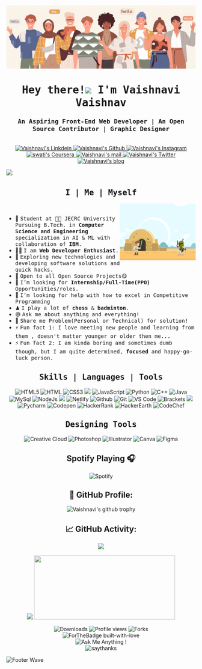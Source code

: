 <img align="center" src="GitHub%20Hello%20Gif1.gif">
<p align="center"><h1 align="center"><samp> Hey there!<img src="https://raw.githubusercontent.com/himanshusharma89/himanshusharma89/master/Hi.gif" width="25px"> I'm Vaishnavi Vaishnav</samp></h1></p>


<p align="center">
  
  
  
  
  <h3 align="center"><samp> An Aspiring Front-End Web Developer | An Open Source Contributor | Graphic Designer</samp></h4></p>
   

<br>
<div align="center">
<a href="https://www.linkedin.com/in/vaishnavi-vaishnav/">
  <img alt="Vaishnavi's Linkdein"  width="100px" src="https://img.shields.io/badge/Linkedin-0A66C2?style=for-the-badge&logo=Linkedin&logoColor=white" />
</a>

<a href="https://github.com/vaishnavi-vaishnav">
  <img alt="Vaishnavi's Github" width="80px" src="https://img.shields.io/badge/Github-181717?style=for-the-badge&logo=Github&logoColor=white" />
</a>

<a href="https://www.instagram.com/nerd.coder/">
  <img alt="Vaishnavi's Instagram" width="100px" src="https://img.shields.io/badge/Instagram-E4405F?style=for-the-badge&logo=instagram&logoColor=white" />
</a>
 
 <a href="https://wa.me/919460062371">
  <img alt="swati's Coursera" width="95px" src="https://img.shields.io/badge/Whatsapp-rgb(77,194,71)?style=for-the-badge&logo=Whatsapp&logoColor=white" />
</a>

<a href="mailto:vaishnavivaishnav0000@gmail.com">
  <img alt="Vaishnavi's mail" width="73px" src="https://img.shields.io/badge/Gmail-c14438?style=for-the-badge&logo=Gmail&logoColor=white" />
</a>

<a href="https://twitter.com/Webo_Tech">
  <img  alt="Vaishnavi's Twitter" width="85px" src="https://img.shields.io/badge/Twitter-1da1f2?style=for-the-badge&logo=Twitter&logoColor=white" />
  </a>

<a href="https://vaishnavivaishnav00.medium.com/terminal-guide-to-web-development-in-2021-a3f7da700c73">
  <img alt="Vaishnavi's blog" width="80px" src="https://img.shields.io/badge/Medium-c14438?style=for-the-badge&logo=Medium&logoColor=white" />
</a>

</div>




![](https://raw.githubusercontent.com/amandewatnitrr/amandewatnitrr/main/header_.png)


 <div align="center"> <h2><b><samp>I | Me | Myself</samp></b></h2></div>

<div>
<img align="right" src="https://raw.githubusercontent.com/amandewatnitrr/amandewatnitrr/main/terminal.gif" width="40%"/>
  <br>

- 👷 <samp>Student at 👨‍💻 JECRC University Pursuing B.Tech. in **Computer Science and Engineering** specialization in AI & ML with collaboration of **IBM**.
- 👨‍💻 <samp>I am **Web Developer Enthusiast**.</samp>
- 🤔 <samp>Exploring new technologies and developing software solutions and quick hacks. 
- 🌱 <samp>Open to all Open Source Projects😋  
- 💼 <samp>I’m looking for **Internship/Full-Time(PPO)** Opportunities/roles.
- 🤔 <samp>I’m looking for help with how to excel in Competitive Programming
- ♟ <samp>I play a lot of **chess** & **badminton**.
- 😅 <samp>Ask me about anything and everything!</samp>
- 💬 <samp>Share me Problem(Personal or Technical) for solution!</samp>
- ⚡ <samp>Fun fact 1: I love meeting new people and learning from them , doesn't matter younger or older then me...</samp>
- ⚡ <samp>Fun fact 2: I am kinda boring and sometimes dumb though, but I am quite determined, **focused** and happy-go-luck person.
</div>


<div align="center"><h2><b><samp>Skills | Languages | Tools</samp></b></h2></div>
<div align="center">

![HTML5](https://img.shields.io/badge/HTML5-E34F26?style=for-the-badge&logo=html5&logoColor=white) ![HTML](https://img.shields.io/badge/HTML-239120?style=for-the-badge&logo=html5&logoColor=white) ![CSS3](https://img.shields.io/badge/CSS3-1572B6?style=for-the-badge&logo=css3&logoColor=white ) ![](https://img.shields.io/badge/CSS-239120?&style=for-the-badge&logo=css3&logoColor=white) ![JavaScript](https://img.shields.io/badge/JavaScript-F7DF1E?style=for-the-badge&logo=javascript&logoColor=black ) ![Python](https://img.shields.io/badge/Python-14354C?style=for-the-badge&logo=python&logoColor=white ) ![C++](https://img.shields.io/badge/C%2B%2B-00599C?style=for-the-badge&logo=c%2B%2B&logoColor=white ) ![Java](https://img.shields.io/badge/Java-ED8B00?style=for-the-badge&logo=java&logoColor=white ) ![MySql](https://img.shields.io/badge/MySQL-00000F?style=for-the-badge&logo=mysql&logoColor=white ) ![NodeJs](https://img.shields.io/badge/Node.js-339933?style=for-the-badge&logo=nodedotjs&logoColor=white) ![](https://img.shields.io/badge/Bootstrap-563D7C?style=for-the-badge&logo=bootstrap&logoColor=white) ![Netlify](https://img.shields.io/badge/Netlify-00C7B7?style=for-the-badge&logo=netlify&logoColor=white ) ![Github](https://img.shields.io/badge/Github-black?style=for-the-badge&logo=github&logoColor=white ) ![Git](https://img.shields.io/badge/Git-e84e31?style=for-the-badge&logo=git&logoColor=white ) ![VS Code](https://img.shields.io/badge/Visual_Studio_Code-3ea6eb?style=for-the-badge&logo=Visual-Studio-Code&logoColor=white ) ![Brackets](https://img.shields.io/badge/Brackets-2b2e40?style=for-the-badge&logo=brackets&logoColor=white ) ![](https://img.shields.io/badge/Brave-FF1B2D?style=for-the-badge&logo=Brave&logoColor=white) ![Pycharm](https://img.shields.io/badge/PyCharm-000000.svg?&style=for-the-badge&logo=PyCharm&logoColor=white) ![Codepen](https://img.shields.io/badge/Codepen-000000?style=for-the-badge&logo=codepen&logoColor=white) ![HackerRank](https://img.shields.io/badge/-Hackerrank-2EC866?style=for-the-badge&logo=HackerRank&logoColor=white) ![HackerEarth](https://img.shields.io/badge/HackerEarth-%232C3454.svg?&style=for-the-badge&logo=HackerEarth&logoColor=Blue) ![CodeChef](https://img.shields.io/badge/-CodeChef-5B4638?style=for-the-badge&logo=CodeChef&logoColor=white)

</div>
<div align="center"><h2><b><samp>Designing Tools</samp></b></h2></div>


<div align="center">

  ![Creative Cloud](https://img.shields.io/badge/Adobe%20Creative%20Cloud-DA1F26?style=for-the-badge&logo=Adobe%20Creative%20Cloud&logoColor=white ) ![Photoshop](https://img.shields.io/badge/Adobe%20Photoshop-31A8FF?style=for-the-badge&logo=Adobe%20Photoshop&logoColor=black) ![Illustrator](https://img.shields.io/badge/Adobe%20Illustrator-FF9A00?style=for-the-badge&logo=adobe%20illustrator&logoColor=white) ![Canva](https://img.shields.io/badge/Canva-%2300C4CC.svg?&style=for-the-badge&logo=Canva&logoColor=white) ![Figma](https://img.shields.io/badge/Figma-F24E1E?style=for-the-badge&logo=figma&logoColor=white)

</div>


<div align="center">
  <h2> Spotify Playing 🎧</h2>

![Spotify](https://novatorem.vercel.app/api/spotify)
</div>



<div align="center">
<h2>👷 GitHub Profile:</h2>

![Vaishnavi's github trophy](https://github-profile-trophy.vercel.app/?username=vaishnavi-vaishnav&row=1)
</div>



<div align="center">
 <h2>📈 GitHub Activity:</h2>
   
  <p align="center"> <img height="180px"  src="https://github-readme-stats.vercel.app/api?username=vaishnavi-vaishnav&show_icons=true&theme=react">
  <p align="center">
  <img height="170px" src="https://github-readme-streak-stats.herokuapp.com/?user=vaishnavi-vaishnav&theme=react" />
  <img height="170px" width='375px' src="https://github-readme-stats.vercel.app/api/top-langs/?username=vaishnavi-vaishnav&layout=compact&theme=react" />

</p>
</div>

<div align="center">



![Downloads](https://img.shields.io/github/downloads/vaishnavi-vaishnav/vaishnavi-vaishnav/total.svg) ![Profile views](https://gpvc.arturio.dev/vaishnavi-vaishnav) ![Forks](https://img.shields.io/github/forks/vaishnavi-vaishnav/vaishnavi-vaishnav.svg)<br>
![ForTheBadge built-with-love](http://ForTheBadge.com/images/badges/built-with-love.svg)<br>
![Ask Me Anything !](https://img.shields.io/badge/Ask%20me-anything-1abc9c.svg) <br>
![saythanks](https://img.shields.io/badge/Thanks-ff69b4.svg)
</div>

![Footer Wave](https://raw.githubusercontent.com/Trilokia/Trilokia/379277808c61ef204768a61bbc5d25bc7798ccf1/bottom_header.svg )
